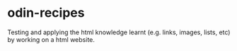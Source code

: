 # odin-recipes
Testing and applying the html knowledge learnt (e.g. links, images, lists, etc) by working on a html website.